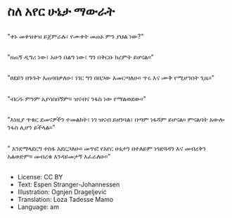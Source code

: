 # ስለ አየር ሁኔታ ማውራት

##
"ቀኑ መቀዝቀዝ ይጀምራሉ፣ የሙቀት መጠኑ ምን ያህል ነው?"

##
"ዘጠኝ ዲግሪ ነው፣ አሁን በልግ ነው፣ ግን በቅርቡ ክረምት ይሆናል።"

##
"ፀደይን በጉጉት እጠባበቃለሁ፣ ነገር ግን በበጋው እመርጣለሁ። ጥሩ እና ሙቅ የሚሆንበት ጊዜ።"

##
"ብርዱ ምንም አያሳስበኝም። ዝናብና ንፋስ ነው የማልወደው።"

##
"እነዚያ ጥቁር ደመናዎችን ተመልከት፣ ነገ ዝናብ ይዘንባል፣ በጣም ነፋሻም ይሆናል። ምናልባት አውሎ ንፋስ ሊሆን ይችላል።"

##
" እንደማላደርግ ተስፋ አደርጋለሁ። መጥፎ የአየር ሁኔታን በተለይም ነጎድጓዳን እና መብረቅን አልወድም። መብረቁ እንዳይመታኝ እፈራለሁ።"

##
* License: CC BY
* Text: Espen Stranger-Johannessen
* Illustration: Ognjen Drageljević
* Translation: Loza Tadesse Mamo
* Language: am
